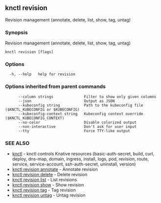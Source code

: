 ## knctl revision

Revision management (annotate, delete, list, show, tag, untag)

### Synopsis

Revision management (annotate, delete, list, show, tag, untag)

```
knctl revision [flags]
```

### Options

```
  -h, --help   help for revision
```

### Options inherited from parent commands

```
      --column strings              Filter to show only given columns
      --json                        Output as JSON
      --kubeconfig string           Path to the kubeconfig file ($KNCTL_KUBECONFIG or $KUBECONFIG)
      --kubeconfig-context string   Kubeconfig context override ($KNCTL_KUBECONFIG_CONTEXT)
      --no-color                    Disable colorized output
      --non-interactive             Don't ask for user input
      --tty                         Force TTY-like output
```

### SEE ALSO

* [knctl](knctl.md)	 - knctl controls Knative resources (basic-auth-secret, build, curl, deploy, dns-map, domain, ingress, install, logs, pod, revision, route, service, service-account, ssh-auth-secret, uninstall, version)
* [knctl revision annotate](knctl_revision_annotate.md)	 - Annotate revision
* [knctl revision delete](knctl_revision_delete.md)	 - Delete revision
* [knctl revision list](knctl_revision_list.md)	 - List revisions
* [knctl revision show](knctl_revision_show.md)	 - Show revision
* [knctl revision tag](knctl_revision_tag.md)	 - Tag revision
* [knctl revision untag](knctl_revision_untag.md)	 - Untag revision

